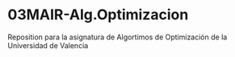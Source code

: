 # 03MAIR-Alg.Optimizacion
Reposition para la asignatura de Algortimos de Optimización de la Universidad de Valencia

